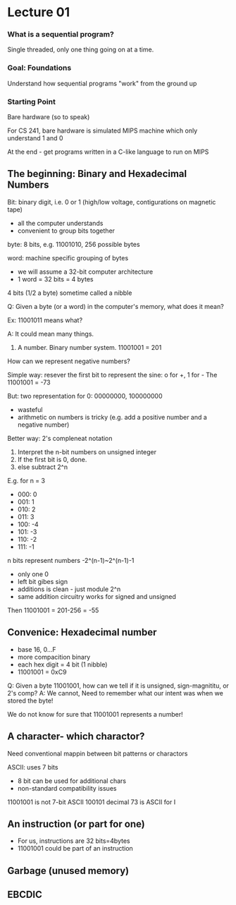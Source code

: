 # Lecture 01

### What is a sequential program?

Single threaded, only one thing going on at a time.

### Goal: Foundations

Understand how sequential programs "work" from the ground up

### Starting Point

Bare hardware (so to speak)

For CS 241, bare hardware is simulated MIPS machine which only understand 1 and 0

At the end - get programs written in a C-like language to run on MIPS

## The beginning: Binary and Hexadecimal Numbers

Bit: binary digit, i.e. 0 or 1 (high/low voltage, contigurations on magnetic tape)

- all the computer understands
- convenient to group bits together

byte: 8 bits, e.g. 11001010, 256 possible bytes

word: machine specific grouping of bytes

- we will assume a 32-bit computer architecture
- 1 word = 32 bits = 4 bytes

4 bits (1/2 a byte) sometime called a nibble

Q: Given a byte (or a word) in the computer's memory, what does it mean?

Ex: 11001011 means what?

A: It could mean many things. 

1. A number. Binary number system. 11001001 = 201

How can we represent negative numbers?

Simple way: resever the first bit to represent the sine: o for +, 1 for -
The 11001001 = -73

But: two representation for 0: 00000000, 100000000
- wasteful
- arithmetic on numbers is tricky (e.g. add a positive number and a negative number)

Better way: 2's compleneat notation

1. Interpret the n-bit numbers on unsigned integer
2. If the first bit is 0, done.
3. else subtract 2^n

E.g. for n = 3

* 000: 0
* 001: 1
* 010: 2
* 011: 3
* 100: -4
* 101: -3
* 110: -2
* 111: -1

n bits represent numbers -2^(n-1)~2^(n-1)-1

- only one 0
- left bit gibes sign
- additions is clean - just module 2^n
- same addition circuitry works for signed and unsigned

Then 11001001 = 201-256 = -55

Convenice: Hexadecimal number
---

- base 16, 0...F
- more compacition binary
- each hex digit = 4 bit (1 nibble)
- 11001001 = 0xC9

Q: Given a byte 11001001, how can we tell if it is unsigned, sign-magnititu, or 2's comp?
A: We cannot, Need to remember what our intent was when we stored the byte!

We do not know for sure that 11001001 represents a number!

A character- which charactor?
---

Need conventional mappin between bit patterns or charactors

ASCII: uses 7 bits
- 8 bit can be used for additional chars
- non-standard compatibility issues

11001001 is not 7-bit ASCII
100101 decimal 73 is ASCII for I

An instruction (or part for one)
---

- For us, instructions are 32 bits=4bytes
- 11001001 could be part of an instruction

Garbage (unused memory)
---

EBCDIC
---


